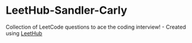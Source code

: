 # LeetHub-Sandler-Carly
Collection of LeetCode questions to ace the coding interview! - Created using [LeetHub](https://github.com/QasimWani/LeetHub)
